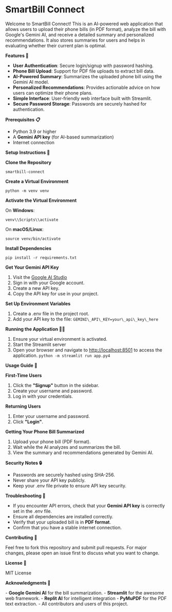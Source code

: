 # SmartBill Connect
Welcome to SmartBill Connect! This is an AI-powered web application that allows users to upload their phone bills (in PDF format), analyze the bill with Google's Gemini AI, and receive a detailed summary and personalized recommendations. It also stores summaries for users and helps in evaluating whether their current plan is optimal.

**Features 🌟**

- **User Authentication**: Secure login/signup with password hashing.
- **Phone Bill Upload**: Support for PDF file uploads to extract bill data.
- **AI-Powered Summary**: Summarizes the uploaded phone bill using the Gemini AI model.
- **Personalized Recommendations**: Provides actionable advice on how users can optimize their phone plans.
- **Simple Interface**: User-friendly web interface built with Streamlit.
- **Secure Password Storage**: Passwords are securely hashed for authentication.

**Prerequisites 📋**

- Python 3.9 or higher
- A **Gemini API key** (for AI-based summarization)
- Internet connection

**Setup Instructions 🚀**

**Clone the Repository**

`smartbill-connect`

**Create a Virtual Environment**

`python -m venv venv`

**Activate the Virtual Environment**

On **Windows**:

`venv\\Scripts\\activate`

On **macOS/Linux**:

`source venv/bin/activate`

**Install Dependencies**

`pip install -r requirements.txt`

**Get Your Gemini API Key**

1. Visit the [Google AI Studio](https://console.cloud.google.com/)
2. Sign in with your Google account.
3. Create a new API key.
4. Copy the API key for use in your project.

**Set Up Environment Variables**

1. Create a .env file in the project root.
2. Add your API key to the file: `GEMINI\_API\_KEY=your\_api\_key\_here`

**Running the Application 🏃‍♂️**

1. Ensure your virtual environment is activated.
2. Start the Streamlit server
3. Open your browser and navigate to [http://localhost:8501](http://localhost:8501/) to access the application.
`python -m streamlit run app.py4`

**Usage Guide 📖**

**First-Time Users**

1. Click the **"Signup"** button in the sidebar.
2. Create your username and password.
3. Log in with your credentials.

**Returning Users**

1. Enter your username and password.
2. Click **"Login"**.

**Getting Your Phone Bill Summarized**

1. Upload your phone bill (PDF format).
2. Wait while the AI analyzes and summarizes the bill.
3. View the summary and recommendations generated by Gemini AI.

**Security Notes 🔒**

- Passwords are securely hashed using SHA-256.
- Never share your API key publicly.
- Keep your .env file private to ensure API key security.

**Troubleshooting 🔧**

- If you encounter API errors, check that your **Gemini API key** is correctly set in the .env file.
- Ensure all dependencies are installed correctly.
- Verify that your uploaded bill is in **PDF format**.
- Confirm that you have a stable internet connection.

**Contributing 🤝**

Feel free to fork this repository and submit pull requests. For major changes, please open an issue first to discuss what you want to change.

**License 📄**

MIT License

**Acknowledgments 👏**

- **Google Gemini AI** for the bill summarization.
- **Streamlit** for the awesome web framework.
- **Replit AI** for intelligent integration
- **PyMuPDF** for the PDF text extraction.
- All contributors and users of this project.

